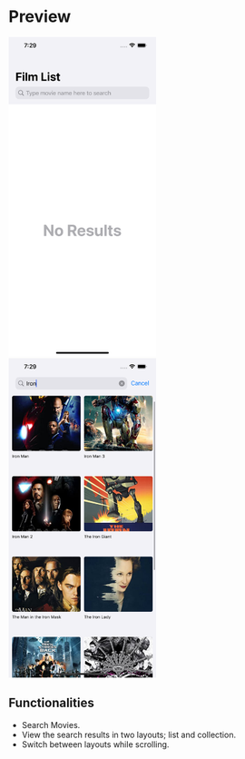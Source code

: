 # Preview

<img src="movie.png" width="260">&emsp;<img src="movie_search.png" width="260">


## Functionalities
- Search Movies.
- View the search results in two layouts; list and collection.
- Switch between layouts while scrolling.
